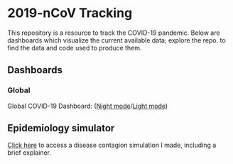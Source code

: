 # 2019-nCoV Tracking

This repository is a resource to track the COVID-19 pandemic. Below are dashboards which visualize the current available data; explore the repo. to find the data and code used to produce them.

## Dashboards
### Global
Global COVID-19 Dashboard: ([Night mode](https://raw.githack.com/rcberg/2019-ncov-tracking/master/sars-cov-2-interactive.html)/[Light mode](https://raw.githack.com/rcberg/2019-ncov-tracking/master/sars-cov-2-interactive-light.html))

## Epidemiology simulator

[Click here](https://github.com/rcberg/2019-ncov-tracking/tree/master/econepimodel) to access a disease contagion simulation I made, including a brief explainer.
